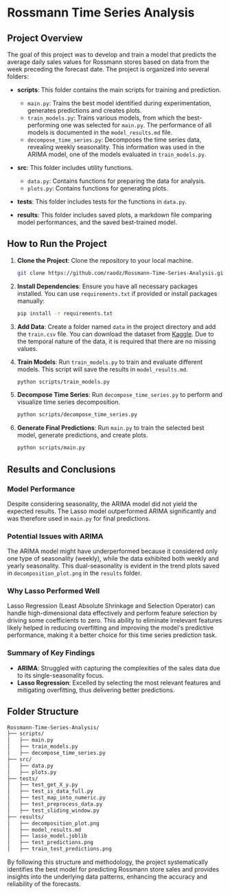 # Rossmann Time Series Analysis

## Project Overview

The goal of this project was to develop and train a model that predicts the average daily sales values for Rossmann stores based on data from the week preceding the forecast date. The project is organized into several folders:

- **scripts**: This folder contains the main scripts for training and prediction.
  - `main.py`: Trains the best model identified during experimentation, generates predictions and creates plots.
  - `train_models.py`: Trains various models, from which the best-performing one was selected for `main.py`. The performance of all models is documented in the `model_results.md` file.
  - `decompose_time_series.py`: Decomposes the time series data, revealing weekly seasonality. This information was used in the ARIMA model, one of the models evaluated in `train_models.py`.

- **src**: This folder includes utility functions.
  - `data.py`: Contains functions for preparing the data for analysis.
  - `plots.py`: Contains functions for generating plots.

- **tests**: This folder includes tests for the functions in `data.py`.

- **results**: This folder includes saved plots, a markdown file comparing model performances, and the saved best-trained model.

## How to Run the Project

1. **Clone the Project**: Clone the repository to your local machine.
   ```bash
   git clone https://github.com/raodz/Rossmann-Time-Series-Analysis.git
   ```

2. **Install Dependencies**: Ensure you have all necessary packages installed. You can use `requirements.txt` if provided or install packages manually:
   ```bash
   pip install -r requirements.txt
   ```

3. **Add Data**: Create a folder named `data` in the project directory and add the `train.csv` file. You can download the dataset from [Kaggle](https://www.kaggle.com/competitions/rossmann-store-sales). Due to the temporal nature of the data, it is required that there are no missing values.

4. **Train Models**: Run `train_models.py` to train and evaluate different models. This script will save the results in `model_results.md`.
   ```bash
   python scripts/train_models.py
   ```

5. **Decompose Time Series**: Run `decompose_time_series.py` to perform and visualize time series decomposition.
   ```bash
   python scripts/decompose_time_series.py
   ```

6. **Generate Final Predictions**: Run `main.py` to train the selected best model, generate predictions, and create plots.
   ```bash
   python scripts/main.py
   ```

## Results and Conclusions

### Model Performance

Despite considering seasonality, the ARIMA model did not yield the expected results. The Lasso model outperformed ARIMA significantly and was therefore used in `main.py` for final predictions.

### Potential Issues with ARIMA

The ARIMA model might have underperformed because it considered only one type of seasonality (weekly), while the data exhibited both weekly and yearly seasonality. This dual-seasonality is evident in the trend plots saved in `decomposition_plot.png` in the `results` folder.

### Why Lasso Performed Well

Lasso Regression (Least Absolute Shrinkage and Selection Operator) can handle high-dimensional data effectively and perform feature selection by driving some coefficients to zero. This ability to eliminate irrelevant features likely helped in reducing overfitting and improving the model's predictive performance, making it a better choice for this time series prediction task.

### Summary of Key Findings

- **ARIMA**: Struggled with capturing the complexities of the sales data due to its single-seasonality focus.
- **Lasso Regression**: Excelled by selecting the most relevant features and mitigating overfitting, thus delivering better predictions.

## Folder Structure

```bash
Rossmann-Time-Series-Analysis/
├── scripts/
│   ├── main.py
│   ├── train_models.py
│   ├── decompose_time_series.py
├── src/
│   ├── data.py
│   ├── plots.py
├── tests/
│   ├── test_get_X_y.py
│   ├── test_is_data_full.py
│   ├── test_map_into_numeric.py
│   ├── test_preprocess_data.py
│   ├── test_sliding_window.py
├── results/
│   ├── decomposition_plot.png
│   ├── model_results.md
│   ├── lasso_model.joblib
│   ├── test_predictions.png
│   ├── train_test_predictions.png
```

By following this structure and methodology, the project systematically identifies the best model for predicting Rossmann store sales and provides insights into the underlying data patterns, enhancing the accuracy and reliability of the forecasts.
